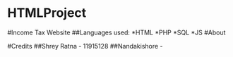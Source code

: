# HTMLProject
#Income Tax Website
##Languages used:
*HTML
*PHP
*SQL
*JS
#About

#Credits
##Shrey Ratna - 11915128 
##Nandakishore - 
